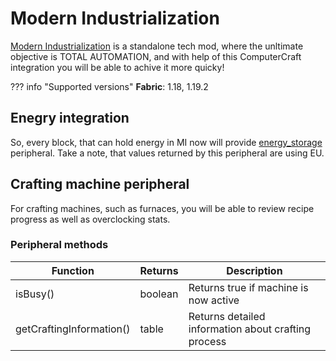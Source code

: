 # Modern Industrialization

[Modern Industrialization](https://www.curseforge.com/minecraft/mc-mods/modern-industrialization) is a standalone tech mod, where the unltimate objective is TOTAL AUTOMATION, and with help of this ComputerCraft integration you will be able to achive it more quicky!

??? info "Supported versions"
    **Fabric**: 1.18, 1.19.2

## Enegry integration

So, every block, that can hold energy in MI now will provide [energy_storage](https://tweaked.cc/generic_peripheral/energy_storage.html) peripheral. Take a note, that values returned by this peripheral are using EU. 

## Crafting machine peripheral

For crafting machines, such as furnaces, you will be able to review recipe progress as well as overclocking stats. 

### Peripheral methods

| Function                 | Returns | Description                                         |
| ------------------------ | ------- | --------------------------------------------------- |
| isBusy()                 | boolean | Returns true if machine is now active               |
| getCraftingInformation() | table   | Returns detailed information about crafting process |
